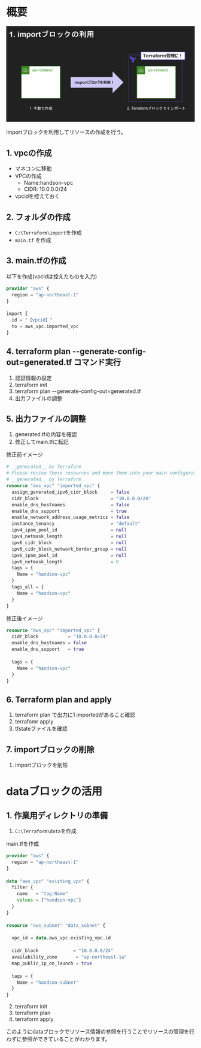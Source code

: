 # 概要
![alt text](image.png)

importブロックを利用してリソースの作成を行う。
## 1. vpcの作成
- マネコンに移動
- VPCの作成
  - Name:handson-vpc
  - CIDR: 10.0.0.0/24
- vpcidを控えておく

## 2. フォルダの作成
- `C:\Terraform\import`を作成
- `main.tf` を作成

## 3. main.tfの作成

以下を作成(vpcidは控えたものを入力)
```terraform
provider "aws" {
  region = "ap-northeast-1"
}

import {
  id = "【vpcid】"
  to = aws_vpc.imported_vpc
}
```

## 4. terraform plan --generate-config-out=generated.tf コマンド実行
1. 認証情報の設定
2. terraform init
3. terraform plan --generate-config-out=generated.tf
4. 出力ファイルの調整

## 5. 出力ファイルの調整
1. generated.tfの内容を確認
2. 修正してmain.tfに転記

修正前イメージ
```terraform
# __generated__ by Terraform
# Please review these resources and move them into your main configuration files.
# __generated__ by Terraform
resource "aws_vpc" "imported_vpc" {
  assign_generated_ipv6_cidr_block     = false
  cidr_block                           = "10.0.0.0/24"
  enable_dns_hostnames                 = false
  enable_dns_support                   = true
  enable_network_address_usage_metrics = false
  instance_tenancy                     = "default"
  ipv4_ipam_pool_id                    = null
  ipv4_netmask_length                  = null
  ipv6_cidr_block                      = null
  ipv6_cidr_block_network_border_group = null
  ipv6_ipam_pool_id                    = null
  ipv6_netmask_length                  = 0
  tags = {
    Name = "handson-vpc"
  }
  tags_all = {
    Name = "handson-vpc"
  }
}
```

修正後イメージ
```terraform
resource "aws_vpc" "imported_vpc" {
  cidr_block           = "10.0.0.0/24"
  enable_dns_hostnames = false
  enable_dns_support   = true

  tags = {
    Name = "handson-vpc"
  }
}
```

## 6. Terraform plan and apply

1. terraform plan で出力に1 importedがあること確認
2. terrafomr apply
3. tfstateファイルを確認

## 7. importブロックの削除
1. importブロックを削除

# dataブロックの活用

## 1. 作業用ディレクトリの準備
1. `C:\Terraform\data`を作成

main.tfを作成

```terraform
provider "aws" {
  region = "ap-northeast-1"
}

data "aws_vpc" "existing_vpc" {
  filter {
    name   = "tag:Name"
    values = ["handson-vpc"]
  }
}

resource "aws_subnet" "data_subnet" {

  vpc_id = data.aws_vpc.existing_vpc.id

  cidr_block             = "10.0.0.0/24"
  availability_zone       = "ap-northeast-1a"
  map_public_ip_on_launch = true

  tags = {
    Name = "handson-subnet"
  }
}
```

2. terraform init
3. terraform plan
4. terraform apply

このようにdataブロックでリソース情報の参照を行うことでリソースの管理を行わずに参照ができていることがわかります。
